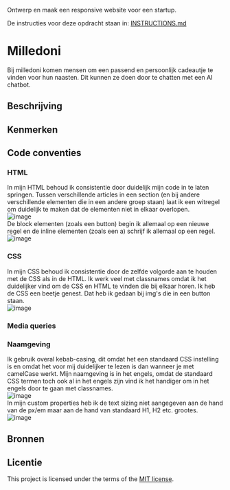 Ontwerp en maak een responsive website voor een startup.

De instructies voor deze opdracht staan in: [INSTRUCTIONS.md](https://github.com/fdnd-task/the-startup-responsive-interactieve-website/blob/main/docs/INSTRUCTIONS.md)

# Milledoni
Bij milledoni komen mensen om een passend en persoonlijk cadeautje te vinden voor hun naasten. Dit kunnen ze doen door te chatten met een AI chatbot.

## Beschrijving
<!-- In de Beschrijving staat hoe je project er uit ziet, hoe het werkt en wat je er mee kan. -->
<!-- Voeg een mooie poster visual toe 📸 -->
<!-- Voeg een link toe naar Github Pages 🌐-->

## Kenmerken
<!-- Bij Kenmerken staat welke technieken zijn gebruikt en hoe. Wat is de HTML structuur? Wat zijn de belangrijkste dingen in CSS? Wat is er met JS gedaan en hoe? -->

## Code conventies
### HTML
In mijn HTML behoud ik consistentie door duidelijk mijn code in te laten springen. Tussen verschillende articles in een section (en bij andere verschillende elementen die in een andere groep staan) laat ik een witregel om duidelijk te maken dat de elementen niet in elkaar overlopen. <br>
![image](https://github.com/user-attachments/assets/60afbca1-51e7-4c87-8801-8e1667157b9a) <br>
De block elementen (zoals een button) begin ik allemaal op een nieuwe regel en de inline elementen (zoals een a) schrijf ik allemaal op een regel.  <br>
![image](https://github.com/user-attachments/assets/70f9da29-ade9-4ae1-86c8-17e5875d8a46)

### CSS
In mijn CSS behoud ik consistentie door de zelfde volgorde aan te houden met de CSS als in de HTML. Ik werk veel met classnames omdat ik het duidelijker vind om de CSS en HTML te vinden die bij elkaar horen. Ik heb de CSS een beetje genest. Dat heb ik gedaan bij img's die in een button staan. <br>
![image](https://github.com/user-attachments/assets/61b98f8e-503a-4593-a7b2-e51df0a4c3f1)

### Media queries

### Naamgeving
Ik gebruik overal kebab-casing, dit omdat het een standaard CSS instelling is en omdat het voor mij duidelijker te lezen is dan wanneer je met camelCase werkt.
Mijn naamgeving is in het engels, omdat de standaard CSS termen toch ook al in het engels zijn vind ik het handiger om in het engels door te gaan met classnames. <br>
![image](https://github.com/user-attachments/assets/99252c7f-3c72-47d8-823e-ff11bbf43ea8) <br>
In mijn custom properties heb ik de text sizing niet aangegeven aan de hand van de px/em maar aan de hand van standaard H1, H2 etc. grootes. <br>
![image](https://github.com/user-attachments/assets/ea504732-a9c3-4054-b649-60327731268d)


## Bronnen

## Licentie

This project is licensed under the terms of the [MIT license](./LICENSE).


